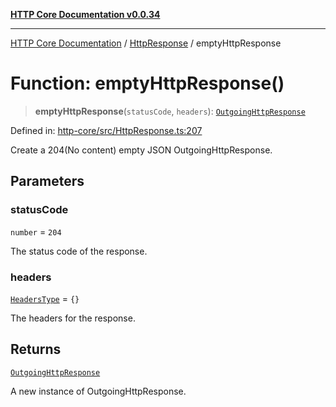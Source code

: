 [**HTTP Core Documentation v0.0.34**](../../README.md)

***

[HTTP Core Documentation](../../modules.md) / [HttpResponse](../README.md) / emptyHttpResponse

# Function: emptyHttpResponse()

> **emptyHttpResponse**(`statusCode`, `headers`): [`OutgoingHttpResponse`](../../OutgoingHttpResponse/classes/OutgoingHttpResponse.md)

Defined in: [http-core/src/HttpResponse.ts:207](https://github.com/stonemjs/http-core/blob/8d2f265873c2a6f093cdaa7580ed7328bd078613/src/HttpResponse.ts#L207)

Create a 204(No content) empty JSON OutgoingHttpResponse.

## Parameters

### statusCode

`number` = `204`

The status code of the response.

### headers

[`HeadersType`](../../declarations/type-aliases/HeadersType.md) = `{}`

The headers for the response.

## Returns

[`OutgoingHttpResponse`](../../OutgoingHttpResponse/classes/OutgoingHttpResponse.md)

A new instance of OutgoingHttpResponse.
